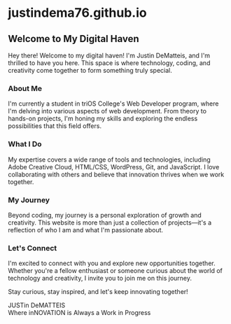 # justindema76.github.io

## Welcome to My Digital Haven

Hey there! Welcome to my digital haven! I'm Justin DeMatteis, and I'm thrilled to have you here. This space is where technology, coding, and creativity come together to form something truly special.

### About Me

I'm currently a student in triOS College's Web Developer program, where I'm delving into various aspects of web development. From theory to hands-on projects, I'm honing my skills and exploring the endless possibilities that this field offers.

### What I Do

My expertise covers a wide range of tools and technologies, including Adobe Creative Cloud, HTML/CSS, WordPress, Git, and JavaScript. I love collaborating with others and believe that innovation thrives when we work together.

### My Journey

Beyond coding, my journey is a personal exploration of growth and creativity. This website is more than just a collection of projects—it's a reflection of who I am and what I'm passionate about.

### Let's Connect

I'm excited to connect with you and explore new opportunities together. Whether you're a fellow enthusiast or someone curious about the world of technology and creativity, I invite you to join me on this journey.

Stay curious, stay inspired, and let's keep innovating together!

JUSTin DeMATTEIS  
Where inNOVATION is Always a Work in Progress
